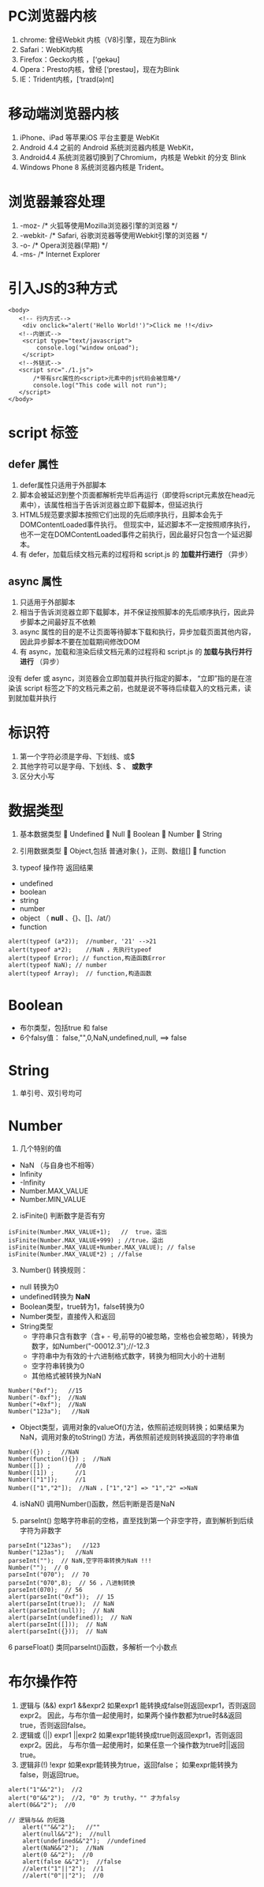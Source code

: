 # PC浏览器内核
1. chrome: 曾经Webkit 内核（V8)引擎，现在为Blink
2. Safari：WebKit内核
2. Firefox：Gecko内核 ，[‘gekəʊ]
3. Opera：Presto内核，曾经 [‘prestəʊ]，现在为Blink
4. IE：Trident内核，[‘traɪd(ə)nt]

# 移动端浏览器内核
1. iPhone、iPad 等苹果iOS 平台主要是 WebKit
2. Android 4.4 之前的 Android 系统浏览器内核是 WebKit，
3. Android4.4 系统浏览器切换到了Chromium，内核是 Webkit 的分支 Blink
4. Windows Phone 8 系统浏览器内核是 Trident。

# 浏览器兼容处理
1. -moz-     /* 火狐等使用Mozilla浏览器引擎的浏览器 */
2. -webkit-  /* Safari, 谷歌浏览器等使用Webkit引擎的浏览器 */
3. -o-       /* Opera浏览器(早期) */
4. -ms-      /* Internet Explorer

# 引入JS的3种方式

```
<body>
   <!-- 行内方式-->
    <div onclick="alert('Hello World!')">Click me !!</div>
   <!--内嵌式-->
    <script type="text/javascript">
        console.log("window onLoad");
    </script>
   <!--外链式-->
   <script src="./1.js">
       /*带有src属性的<script>元素中的js代码会被忽略*/
       console.log("This code will not run");
   </script>
</body>
```
# script 标签
## defer 属性
1. defer属性只适用于外部脚本
2. 脚本会被延迟到整个页面都解析完毕后再运行（即使将script元素放在head元素中），该属性相当于告诉浏览器立即下载脚本，但延迟执行
3. HTML5规范要求脚本按照它们出现的先后顺序执行，且脚本会先于DOMContentLoaded事件执行。
   但现实中，延迟脚本不一定按照顺序执行，也不一定在DOMContentLoaded事件之前执行，因此最好只包含一个延迟脚本。
4. 有 defer，加载后续文档元素的过程将和 script.js 的 __加载并行进行__ （异步）

## async 属性
1. 只适用于外部脚本
2. 相当于告诉浏览器立即下载脚本，并不保证按照脚本的先后顺序执行，因此异步脚本之间最好互不依赖
3. async 属性的目的是不让页面等待脚本下载和执行，异步加载页面其他内容，因此异步脚本不要在加载期间修改DOM
4. 有 async，加载和渲染后续文档元素的过程将和 script.js 的 __加载与执行并行进行__ （异步）

没有 defer 或 async，浏览器会立即加载并执行指定的脚本，
“立即”指的是在渲染该 script 标签之下的文档元素之前，也就是说不等待后续载入的文档元素，读到就加载并执行

# 标识符
1. 第一个字符必须是字母、下划线、或$
2. 其他字符可以是字母、下划线、$ 、 __或数字__
3. 区分大小写


# 数据类型
1. 基本数据类型
	Undefined
	Null
	Boolean
	Number
	String
2. 引用数据类型
	Object,包括 普通对象{ }，正则、数组[]
  function

3. typeof 操作符
返回结果
- undefined
- boolean
- string
- number
- object （ __null__ 、{}、[]、/at/）
- function

```
alert(typeof (a*2));  //number, '21' -->21
alert(typeof a*2);    //NaN ，先执行typeof
alert(typeof Error); // function,构造函数Error
alert(typeof NaN); // number
alert(typeof Array);  // function,构造函数
```
# Boolean

- 布尔类型，包括true 和 false
- 6个falsy值： false,"",0,NaN,undefined,null, ==>  false

# String
1. 单引号、双引号均可


#  Number
1. 几个特别的值
  * NaN （与自身也不相等）
  * Infinity
  * -Infinity
  * Number.MAX_VALUE
  * Number.MIN_VALUE

2. isFinite()
判断数字是否有穷

```
isFinite(Number.MAX_VALUE+1);   //  true，溢出
isFinite(Number.MAX_VALUE+999) ; //true，溢出
isFinite(Number.MAX_VALUE+Number.MAX_VALUE); // false
isFinite(Number.MAX_VALUE*2) ; //false
```

3. Number()
转换规则：
* null 转换为0
* undefined转换为 __NaN__
* Boolean类型，true转为1，false转换为0
* Number类型，直接传入和返回
* String类型
   - 字符串只含有数字（含+ - 号,前导的0被忽略，空格也会被忽略），转换为数字，如Number("-00012.3");//-12.3
   - 字符串中为有效的十六进制格式数字，转换为相同大小的十进制
   - 空字符串转换为0
   - 其他格式被转换为NaN
```
Number("0xf");   //15
Number("-0xf");  //NaN
Number("+0xf");  //NaN
Number("123a");   //NaN
```

* Object类型，调用对象的valueOf()方法，依照前述规则转换；如果结果为NaN，调用对象的toString() 方法，再依照前述规则转换返回的字符串值

```
Number({}) ;   //NaN
Number(function(){}) ;  //NaN
Number([]) ;       //0
Number([1]) ;      //1
Number(["1"]);     //1
Number(["1","2"]);  //NaN ，["1","2"] => "1","2" =>NaN
```

4. isNaN()
调用Number()函数，然后判断是否是NaN

5. parseInt()
忽略字符串前的空格，直至找到第一个非空字符，直到解析到后续字符为非数字

```
parseInt("123as");   //123
Number("123as");   //NaN
parseInt("");  // NaN,空字符串转换为NaN !!!
Number("");  // 0
parseInt("070");  // 70
parseInt("070",8);  // 56 ，八进制转换
parseInt(070);  // 56
alert(parseInt("0xf"));  // 15
alert(parseInt(true));  // NaN
alert(parseInt(null));  // NaN
alert(parseInt(undefined));  // NaN
alert(parseInt([]));  // NaN
alert(parseInt({}));  // NaN
```

6 parseFloat()
类同parseInt()函数，多解析一个小数点


# 布尔操作符
1. 逻辑与 (&&)
   expr1 &&expr2	如果expr1 能转换成false则返回expr1，否则返回expr2。
   因此，与布尔值一起使用时，如果两个操作数都为true时&&返回true，否则返回false。
2. 逻辑或 (||)
   expr1 ||expr2	如果expr1能转换成true则返回expr1，否则返回expr2。因此，
   与布尔值一起使用时，如果任意一个操作数为true时||返回true。
3. 逻辑非(!)
   !expr	如果expr能转换为true，返回false；
   如果expr能转换为false，则返回true。

```
alert("1"&&"2");  //2
alert("0"&&"2");  //2, "0" 为 truthy，"" 才为falsy
alert(0&&"2");  //0

// 逻辑与&& 的短路
	alert(""&&"2");   //""
	alert(null&&"2");  //null
	alert(undefined&&"2");  //undefined
	alert(NaN&&"2");  //NaN
	alert(0 &&"2");  //0
	alert(false &&"2");  //false
	//alert("1"||"2");  //1
	//alert("0"||"2");  //0

```






